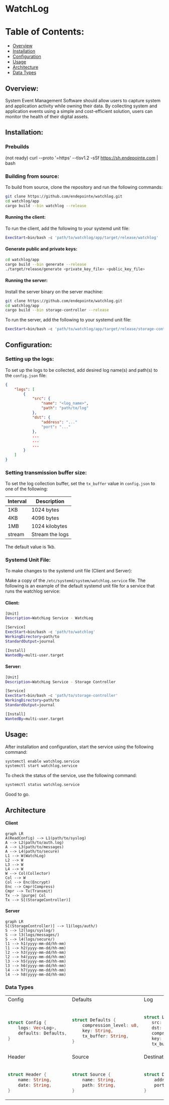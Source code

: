 


# WatchLog

# Table of Contents:

- [Overview](#overview)
- [Installation](#installation)
- [Configuration](#configuration)
- [Usage](#usage)
- [Architecture](#architecture)
- [Data Types](#data-types)

## Overview:
System Event Management Software should allow users to capture system and application activity while owning their data. By collecting system and application events using a simple and cost-efficient solution, users can monitor the health of their digital assets.

## Installation:

### Prebuilds
(not ready) curl --proto '=https' --tlsv1.2 -sSf https://sh.endepointe.com | bash

### Building from source:
To build from source, clone the repository and run the following commands:

```bash
git clone https://github.com/endepointe/watchlog.git
cd watchlog/app
cargo build --bin watchlog --release
```

#### Running the client:

To run the client, add the following to your systemd unit file:

```bash
ExecStart=bin/bash -c 'path/to/watchlog/app/target/release/watchlog'
```

#### Generate public and private keys:

```bash
cd watchlog/app
cargo build --bin generate --release
./target/release/generate <private_key_file> <public_key_file>
```

#### Running the server:

Install the server binary on the server machine:

```bash
git clone https://github.com/endepointe/watchlog.git
cd watchlog/app
cargo build --bin storage-controller --release
```

To run the server, add the following to your systemd unit file:

```bash
ExecStart=bin/bash -c 'path/to/watchlog/app/target/release/storage-controller'
```

## Configuration:


### Setting up the logs:

To set up the logs to be collected, add desired log name(s) and path(s) to the `config.json` file:

```json
{
    "logs": [
        {
            "src": {
                "name": "<log_name>",
                "path": "path/to/log"
            },
            "dst": {
                "address": "..."
                "port": "..."
            },
            ...
            ...
            ...
        }
    ]
}
```

### Setting transmission buffer size:
To set the log collection buffer, set the ```tx_buffer``` value in `config.json` to one of the following:

| Interval | Description |
| --- | --- |
| 1KB | 1024 bytes |
| 4KB | 4096 bytes |
| 1MB | 1024 kilobytes |
| stream | Stream the logs |

The default value is 1kb.


### Systemd Unit File:

To make changes to the systemd unit file (Client and Server):

Make a copy of the `/etc/systemd/system/watchlog.service` file. The following is an example of the default systemd unit file for a service that runs the watchlog service:


#### Client:
```bash
[Unit]
Description=WatchLog Service - WatchLog

[Service]
ExecStart=bin/bash -c 'path/to/watchlog'
WorkingDirectory=path/to
StandardOutput=journal

[Install]
WantedBy=multi-user.target
```

#### Server:
```bash
[Unit]
Description=WatchLog Service - Storage Controller

[Service]
ExecStart=bin/bash -c 'path/to/storage-controller'
WorkingDirectory=path/to
StandardOutput=journal

[Install]
WantedBy=multi-user.target
```

## Usage:
After installation and configuration, start the service using the following command:

```bash
systemctl enable watchlog.service
systemctl start watchlog.service
```

To check the status of the service, use the following command:

```bash
systemctl status watchlog.service
```

Good to go.


## Architecture

#### Client

```mermaid
graph LR 
A(ReadConfig) --> L1(path/to/syslog)
A --> L2(path/to/auth.log)
A --> L3(path/to/messages)
A --> L4(path/to/secure)
L1 --> W(WatchLog)
L2 --> W
L3 --> W
L4 --> W
W --> Col(Collector)
Col --> W
Col --> Enc(Encrypt)
Enc --> Cmpr(Compress)
Cmpr --> Tx(Transmit)
Tx --> |purge| Col 
Tx --> S[(StorageController)]
``` 

#### Server
```mermaid
graph LR
S[(StorageController)] --> l1(logs/auth/)
S --> l2(logs/syslog/)
S --> l3(logs/messages/)
S --> l4(logs/secure/)
l1 --> h1(yyyy-mm-dd/hh-mm)
l1 --> h2(yyyy-mm-dd/hh-mm)
l2 --> h3(yyyy-mm-dd/hh-mm)
l2 --> h4(yyyy-mm-dd/hh-mm)
l3 --> h5(yyyy-mm-dd/hh-mm)
l3 --> h6(yyyy-mm-dd/hh-mm)
l4 --> h7(yyyy-mm-dd/hh-mm)
l4 --> h8(yyyy-mm-dd/hh-mm)
```

### Data Types

<table>
<tr>
<td>Config</td>
<td>Defaults</td>
<td>Log</td>
</tr>
<tr>
<td>

```rust

struct Config {
    logs: Vec<Log>,
    defaults: Defaults,
}
```
</td>
<td>

```rust

struct Defaults {
    compression_level: u8,
    key: String,
    tx_buffer: String,
}
```
</td>
<td>

```rust

struct Log {
   src: Source,
   dst: Destination,
   compression_level: Option<u8>,
   key: Option<String>,
   tx_buffer: Option<String>,
```
</td>
</tr>
<tr>
<td>Header</td>
<td>Source</td>
<td>Destination</td>
</tr>
<tr>
<td>

```rust

struct Header {
    name: String,
    date: String,
}
```
</td>
<td>

```rust

struct Source {
    name: String,
    path: String,
}
```
</td>
<td>

```rust

struct Destination {
    address: IpV4Addr or IpV6Addr,
    port: u16,
}
```
</td>
</tr>
</table>
